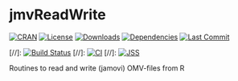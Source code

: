 # jmvReadWrite

[![CRAN](http://www.r-pkg.org/badges/version/jmvReadWrite)](https://cran.r-project.org/package=jmvReadWrite)
[![License](https://img.shields.io/badge/License-GPL%20v2-blue.svg)](https://www.gnu.org/licenses/agpl-3.0.html)
[![Downloads](https://cranlogs.r-pkg.org/badges/jmvReadWrite?color=brightgreen)](https://cran.r-project.org/package=jmvReadWrite)
[![Dependencies](https://tinyverse.netlify.com/badge/RProtoBuf)](https://cran.r-project.org/package=RProtoBuf)
[![Last Commit](https://img.shields.io/github/last-commit/sjentsch/jmvReadWrite)](https://github.com/sjentsch/jmvReadWrite)

[//]: [![Build Status](https://travis-ci.org/eddelbuettel/rprotobuf.svg)](https://travis-ci.org/eddelbuettel/rprotobuf)
[//]: [![CI](https://github.com/eddelbuettel/rprotobuf/workflows/ci/badge.svg)](https://github.com/eddelbuettel/rprotobuf/actions?query=workflow%3Aci)
[//]: [![JSS](https://img.shields.io/badge/JSS-10.18637%2Fjss.v071.i02-brightgreen)](https://dx.doi.org/10.18637/jss.v071.i02)

Routines to read and write (jamovi) OMV-files from R
